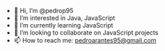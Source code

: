 - 👋 Hi, I’m @pedrop95
- 👀 I’m interested in Java, JavaScript
- 🌱 I’m currently learning JavaScript
- 💞️ I’m looking to collaborate on JavaScript projects
- 📫 How to reach me: pedroarantes95@gmail.com

<!---
pedrop95/pedrop95 is a ✨ special ✨ repository because its `README.md` (this file) appears on your GitHub profile.
You can click the Preview link to take a look at your changes.
--->
